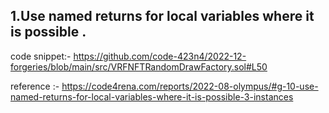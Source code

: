 ## 1.Use named returns for local variables where it is possible .

code snippet:-
https://github.com/code-423n4/2022-12-forgeries/blob/main/src/VRFNFTRandomDrawFactory.sol#L50

reference :-
https://code4rena.com/reports/2022-08-olympus/#g-10-use-named-returns-for-local-variables-where-it-is-possible-3-instances


